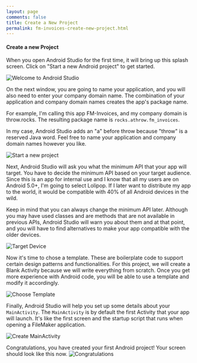 ```yaml
---
layout: page
comments: false
title: Create a New Project
permalink: fm-invoices-create-new-project.html
---
```


#### Create a new Project

When you open Android Studio for the first time, it will bring up this splash screen.  Click on "Start a new Android project" to get started.

![Welcome to Android Studio](http://throw.rocks/fm-invoices/01_create_project/create_new_project_01_welcome.png)

On the next window, you are going to name your application, and you will also need to enter your company domain name. The combination of your application and company domain names creates the app's package name.

For example, I'm calling this app FM-Invoices, and my company domain is throw.rocks. The resulting package name is `rocks.athrow.fm_invoices`.

In my case, Android Studio adds an "a" before throw because 
"throw" is a reserved Java word. Feel free to name your application and company domain names however you like.

![Start a new project](http://throw.rocks/fm-invoices/01_create_project/create_new_project_02_project_name.png)

Next, Android Studio will ask you what the minimum API that your app will target. You have to decide the minimum API based on your target audience.  Since this is an app for internal use and I know that all my users are on Android 5.0+, I'm going to select Lolipop. If I later want to distribute my app to the world, it would be compatible with 40% of all Android devices in the wild.

Keep in mind that you can always change the minimum API later. Although you may have used classes and are methods that are not available in previous APIs, Android Studio will warn you about them and at that point, and you will have to find alternatives to make your app compatible with the older devices.

![Target Device](http://throw.rocks/fm-invoices/01_create_project/create_new_project_03_target_device.png)

Now it's time to chose a template. These are boilerplate code to support certain design patterns and functionalities. For this project, we will create a Blank Activity because we will write everything from scratch. Once you get more experience with Android code, you will be able to use a template and modify it accordingly.

![Choose Template](http://throw.rocks/fm-invoices/01_create_project/create_new_project_04_template.png)

Finally, Android Studio will help you set up some details about your `MainActivity`. The `MainActivity` is by default the first Activity that your app will launch. It's like the first screen and the startup script that runs when opening a FileMaker application.

![Create MainActivity](http://throw.rocks/fm-invoices/01_create_project/create_new_project_05_main_activity.png)

Congratulations, you have created your first Android project! Your screen should look like this now. 
![Congratulations](http://throw.rocks/fm-invoices/01_create_project/create_new_project_06_congratulations.png)

